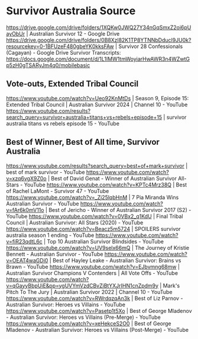 # Survivor Australia Source
https://drive.google.com/drive/folders/1XQKw0JWQ27Y34nGqSmxZ2oi6pUayObUr | Australian Survivor 12 - Google Drive
https://drive.google.com/drive/folders/0B8Xzl82K1TP8YTNNbDducl9JU0k?resourcekey=0-1BFUzeF480gbeYK0kksFAw | Survivor 28 Confessionals (Cagayan) - Google Drive
Survivor Transcripts: https://docs.google.com/document/d/1L1IMW1tmWoyiarHwAWR3n4WZwtGp5zH0gTSARyJm4q0/mobilebasic

## Vote-outs, Extended Tribal Council
https://www.youtube.com/watch?v=Ueo92KnMtDs | Season 9, Episode 15: Extended Tribal Council | Australian Survivor 2024 | Channel 10 - YouTube
https://www.youtube.com/results?search_query=survivor+australia+titans+vs+rebels+episode+15 | survivor australia titans vs rebels episode 15 - YouTube

## Best of Winner, Best of All time, Survivor Australia

https://www.youtube.com/results?search_query=best+of+mark+survivor | best of mark survivor - YouTube
https://www.youtube.com/watch?v=xzq6vgX9Z0o | Best of David Genat - Winner of Australian Survivor All-Stars - YouTube
https://www.youtube.com/watch?v=KPTc4Mrz38Q | Best of Rachel LaMont - Survivor 47 - YouTube
https://www.youtube.com/watch?v=_Zj25lqbHnM | 7 Pia Miranda Wins Australian Survivor - YouTube
https://www.youtube.com/watch?v=fAr6k0mV11o | Best of Jericho - Winner of Australian Survivor 2017 (S2) - YouTube
https://www.youtube.com/watch?v=0VBx2_q1KdU | Final Tribal Council | Australian Survivor: All Stars (2020) - YouTube
https://www.youtube.com/watch?v=Beacz5m5724 | SPOILERS survivor australia season 1 ending - YouTube
https://www.youtube.com/watch?v=fiR23qdtL6c | Top 10 Australian Survivor Blindsides - YouTube
https://www.youtube.com/watch?v=UV9selx66mQ | The Journey of Kristie Bennett - Australian Survivor - YouTube
https://www.youtube.com/watch?v=OEAT4waGDi0 | Best of Hayley Leake - Australian Survivor: Brains vs Brawn - YouTube
https://www.youtube.com/watch?v=EJbvmng68mw | Australian Survivor Champions V Contenders | All Vote Offs - YouTube
https://www.youtube.com/watch?v=qGayyBbpUiE&pp=ygUVYmVzdCBvZiBtYXJrIHN1cnZpdm9y | Mark's Pitch To The Jury | Australian Survivor 2022 | Channel 10 - YouTube
https://www.youtube.com/watch?v=RWrdqzqAn3k | Best of Liz Parnov - Australian Survivor: Heroes vs Villains - YouTube
https://www.youtube.com/watch?v=Pasetp1t5Xo | Best of George Mladenov - Australian Survivor: Heroes vs Villains (Pre-Merge) - YouTube
https://www.youtube.com/watch?v=xeHekceS2O0 | Best of George Mladenov - Australian Survivor: Heroes vs Villains (Post-Merge) - YouTube